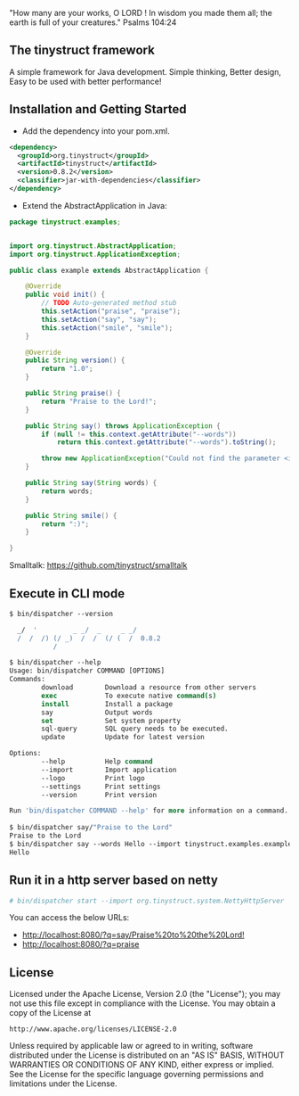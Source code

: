 
"How many are your works, O LORD ! In wisdom you made them all; the earth is full of your creatures."
Psalms 104:24

The tinystruct framework
--
A simple framework for Java development. Simple thinking, Better design, Easy to be used with better performance! 

Installation and Getting Started
--
* Add the dependency into your pom.xml.
```xml
<dependency>
  <groupId>org.tinystruct</groupId>
  <artifactId>tinystruct</artifactId>
  <version>0.8.2</version>
  <classifier>jar-with-dependencies</classifier>
</dependency>
```

* Extend the AbstractApplication in Java:

```java
package tinystruct.examples;


import org.tinystruct.AbstractApplication;
import org.tinystruct.ApplicationException;

public class example extends AbstractApplication {

    @Override
    public void init() {
        // TODO Auto-generated method stub
        this.setAction("praise", "praise");
        this.setAction("say", "say");
        this.setAction("smile", "smile");
    }

    @Override
    public String version() {
        return "1.0";
    }

    public String praise() {
        return "Praise to the Lord!";
    }

    public String say() throws ApplicationException {
        if (null != this.context.getAttribute("--words"))
            return this.context.getAttribute("--words").toString();

        throw new ApplicationException("Could not find the parameter <i>words</i>.");
    }

    public String say(String words) {
        return words;
    }

    public String smile() {
        return ":)";
    }

}

```
Smalltalk: <a href="https://github.com/tinystruct/smalltalk">https://github.com/tinystruct/smalltalk</a>

Execute in CLI mode
--
```tcsh
$ bin/dispatcher --version

  _/  '         _ _/  _     _ _/
  /  /  /) (/ _)  /  /  (/ (  /  0.8.2
           /
```
```tcsh
$ bin/dispatcher --help
Usage: bin/dispatcher COMMAND [OPTIONS]
Commands: 
        download        Download a resource from other servers
        exec            To execute native command(s)
        install         Install a package
        say             Output words
        set             Set system property
        sql-query       SQL query needs to be executed.
        update          Update for latest version

Options: 
        --help          Help command
        --import        Import application
        --logo          Print logo
        --settings      Print settings
        --version       Print version

Run 'bin/dispatcher COMMAND --help' for more information on a command.
	
$ bin/dispatcher say/"Praise to the Lord"
Praise to the Lord
$ bin/dispatcher say --words Hello --import tinystruct.examples.example
Hello
```

Run it in a http server based on netty
--
```tcsh
# bin/dispatcher start --import org.tinystruct.system.NettyHttpServer 
```
You can access the below URLs:

* <a href="http://localhost:8080/?q=say/Praise%20to%20the%20Lord!">http://localhost:8080/?q=say/Praise%20to%20the%20Lord! </a>
* <a href="http://localhost:8080/?q=praise">http://localhost:8080/?q=praise</a>

License
--

Licensed under the Apache License, Version 2.0 (the "License");
you may not use this file except in compliance with the License.
You may obtain a copy of the License at

    http://www.apache.org/licenses/LICENSE-2.0

Unless required by applicable law or agreed to in writing, software
distributed under the License is distributed on an "AS IS" BASIS,
WITHOUT WARRANTIES OR CONDITIONS OF ANY KIND, either express or implied.
See the License for the specific language governing permissions and
limitations under the License.
